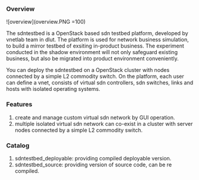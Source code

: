 ### Overview


![overview](overview.PNG =100)


The sdntestbed is a OpenStack based sdn testbed platform, developed by vnetlab team in dlut. The platform is used for network business simulation, to build a mirror testbed of exsiting in-product business. The experiment conducted in the shadow environment will not only safeguard existing business, but also be migrated into product environment conveniently.

You can deploy the sdntestbed on a OpenStack cluster with nodes connected by a simple L2 commodity switch. On the platform, each user can define a vnet, consists of virtual sdn controllers, sdn switches, links and hosts with isolated operating systems.

### Features

1. create and manage custom virtual sdn network by GUI operation. 
2. multiple isolated virtual sdn network can co-exist in a cluster with server nodes connected by a simple L2 commodity switch.

### Catalog

1. sdntestbed_deployable: providing compiled deployable version.
2. sdntestbed_source: providing version of source code, can be re compiled.
